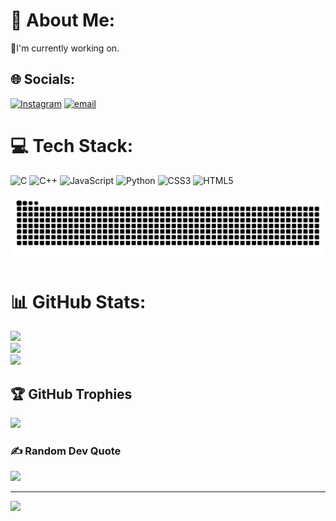 # 💫 About Me:
🔭I'm currently working on.


## 🌐 Socials:
[![Instagram](https://img.shields.io/badge/Instagram-%23E4405F.svg?logo=Instagram&logoColor=white)](https://instagram.com/Ayush_x_jain) [![email](https://img.shields.io/badge/Email-D14836?logo=gmail&logoColor=white)](mailto:ayushjainstudy@gmail.com) 

# 💻 Tech Stack:
![C](https://img.shields.io/badge/c-%2300599C.svg?style=for-the-badge&logo=c&logoColor=white) ![C++](https://img.shields.io/badge/c++-%2300599C.svg?style=for-the-badge&logo=c%2B%2B&logoColor=white) ![JavaScript](https://img.shields.io/badge/javascript-%23323330.svg?style=for-the-badge&logo=javascript&logoColor=%23F7DF1E) ![Python](https://img.shields.io/badge/python-3670A0?style=for-the-badge&logo=python&logoColor=ffdd54) ![CSS3](https://img.shields.io/badge/css3-%231572B6.svg?style=for-the-badge&logo=css3&logoColor=white) ![HTML5](https://img.shields.io/badge/html5-%23E34F26.svg?style=for-the-badge&logo=html5&logoColor=white)

![snake gif](https://github.com/Ayushcodern/Ayushcodern/blob/output/github-snake-dark.svg)

# 📊 GitHub Stats:
![](https://github-readme-stats.vercel.app/api?username=Ayushcodern&theme=radical&hide_border=false&include_all_commits=true&count_private=false)<br/>
![](https://nirzak-streak-stats.vercel.app/?user=Ayushcodern&theme=radical&hide_border=false)<br/>
![](https://github-readme-stats.vercel.app/api/top-langs/?username=Ayushcodern&theme=radical&hide_border=false&include_all_commits=true&count_private=false&layout=compact)

## 🏆 GitHub Trophies
![](https://github-profile-trophy.vercel.app/?username=Ayushcodern&theme=radical&no-frame=false&no-bg=true&margin-w=4)

### ✍️ Random Dev Quote
![](https://quotes-github-readme.vercel.app/api?type=horizontal&theme=radical)

---
[![](https://visitcount.itsvg.in/api?id=Ayushcodern&icon=0&color=0)](https://visitcount.itsvg.in)

<!-- Proudly created with GPRM ( https://gprm.itsvg.in ) -->
